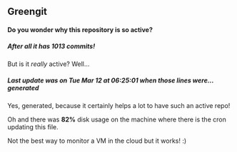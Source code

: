 ## Greengit

#### Do you wonder why this repository is so active?

##### After all it has 1013 commits!

But is it *really* active? Well...

##### Last update was on Tue Mar 12 at 06:25:01 when those lines were... generated

Yes, generated, because it certainly helps a lot to have such an active repo!

Oh and there was **82%** disk usage on the machine
where there is the cron updating this file.

Not the best way to monitor a VM in the cloud but it works! :)
